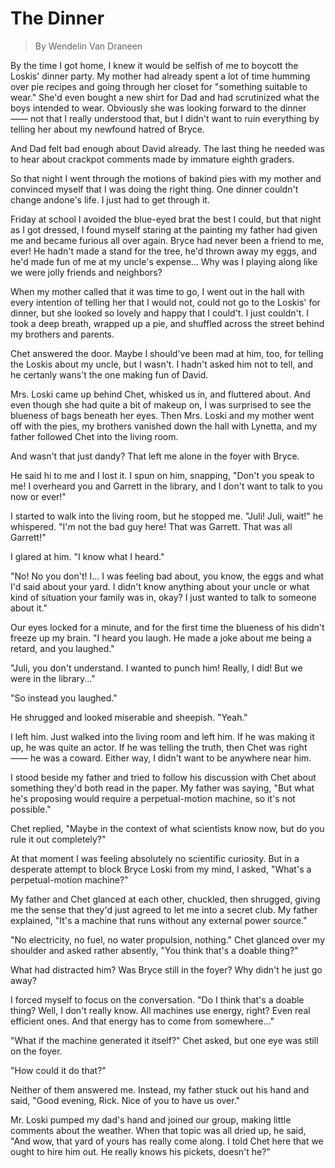 # The Dinner

> By Wendelin Van Draneen

By the time I got home, I knew it would be selfish of me to boycott the Loskis' dinner party. My mother had already spent a lot of time humming over pie recipes and going through her closet for "something suitable to wear." She'd even bought a new shirt for Dad and had scrutinized what the boys intended to wear. Obviously she was looking forward to the dinner —— not that I really understood that, but I didn't want to ruin everything by telling her about my newfound hatred of Bryce.

And Dad felt bad enough about David already. The last thing he needed was to hear about crackpot comments made by immature eighth graders.

So that night I went through the motions of bakind pies with my mother and convinced myself that I was doing the right thing. One dinner couldn't change andone's life. I just had to get through it.

Friday at school I avoided the blue-eyed brat the best I could, but that night as I got dressed, I found myself staring at the painting my father had given me and became furious all over again. Bryce had never been a friend to me, ever! He hadn't made a stand for the tree, he'd thrown away my eggs, and he'd made fun of me at my uncle's expense... Why was I playing along like we were jolly friends and neighbors?

When my mother called that it was time to go, I went out in the hall with every intention of telling her that I would not, could not go to the Loskis' for dinner, but she looked so lovely and happy that I could't. I just couldn't. I took a deep breath, wrapped up a pie, and shuffled across the street behind my brothers and parents.

Chet answered the door. Maybe I should've been mad at him, too, for telling the Loskis about my uncle, but I wasn't. I hadn't asked him not to tell, and he certanly wans't the one making fun of David.

Mrs. Loski came up behind Chet, whisked us in, and fluttered about. And even though she had quite a bit of makeup on, I was surprised to see the blueness of bags beneath her eyes. Then Mrs. Loski and my mother went off with the pies, my brothers vanished down the hall with Lynetta, and my father followed Chet into the living room.

And wasn't that just dandy? That left me alone in the foyer with Bryce.

He said hi to me and I lost it. I spun on him, snapping, "Don't you speak to me! I overheard you and Garrett in the library, and I don't want to talk to you now or ever!"

I started to walk into the living room, but he stopped me. "Juli! Juli, wait!" he whispered. "I'm not the bad guy here! That was Garrett. That was all Garrett!"

I glared at him. "I know what I heard."

"No! No you don't! I... I was feeling bad about, you know, the eggs and what I'd said about your yard. I didn't know anything about your uncle or what kind of situation your family was in, okay? I just wanted to talk to someone about it."

Our eyes locked for a minute, and for the first time the blueness of his didn't freeze up my brain. "I heard you laugh. He made a joke about me being a retard, and you laughed."

"Juli, you don't understand. I wanted to punch him! Really, I did! But we were in the library..."

"So instead you laughed."

He shrugged and looked miserable and sheepish. "Yeah."

I left him. Just walked into the living room and left him. If he was making it up, he was quite an actor. If he was telling the truth, then Chet was right —— he was a coward. Either way, I didn't want to be anywhere near him.

I stood beside my father and tried to follow his discussion with Chet about something they'd both read in the paper. My father was saying, "But what he's proposing would require a perpetual-motion machine, so it's not possible."

Chet replied, "Maybe in the context of what scientists know now, but do you rule it out completely?"

At that moment I was feeling absolutely no scientific curiosity. But in a desperate attempt to block Bryce Loski from my mind, I asked, "What's a perpetual-motion machine?"

My father and Chet glanced at each other, chuckled, then shrugged, giving me the sense that they'd just agreed to let me into a secret club. My father explained, "It's a machine that runs without any external power source."

"No electricity, no fuel, no water propulsion, nothing." Chet glanced over my shoulder and asked rather absently, "You think that's a doable thing?"

What had distracted him? Was Bryce still in the foyer? Why didn't he just go away?

I forced myself to focus on the conversation. "Do I think that's a doable thing? Well, I don't really know. All machines use energy, right? Even real efficient ones. And that energy has to come from somewhere..."

"What if the machine generated it itself?" Chet asked, but one eye was still on the foyer.

"How could it do that?"

Neither of them answered me. Instead, my father stuck out his hand and said, "Good evening, Rick. Nice of you to have us over."

Mr. Loski pumped my dad's hand and joined our group, making little comments about the weather. When that topic was all dried up, he said, "And wow, that yard of yours has really come along. I told Chet here that we ought to hire him out. He really knows his pickets, doesn't he?"